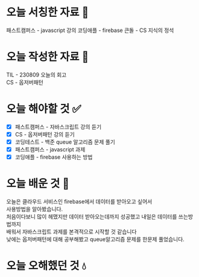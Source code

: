 # 오늘 서칭한 자료 📖
패스트캠퍼스 - javascript 강의
코딩애플 - firebase
큰돌 - CS 지식의 정석    
# 오늘 작성한 자료 📃
TIL - 230809 오늘의 회고  
CS - 옵저버패턴

# 오늘 해야할 것 ✅
- [x] 패스트캠퍼스 - 자바스크립트 강의 듣기  
- [x] CS - 옵저버패턴 강의 듣기
- [x] 코딩테스트 - 백준 queue 알고리즘 문제 풀기  
- [x] 패스트캠퍼스 - javascript 과제
- [x] 코딩애플 - firebase 사용하는 방법 

# 오늘 배운 것 🌈
  오늘은 클라우드 서비스인 firebase에서 데이터를 받아오고 싶어서  
  사용방법을 알아봤습니다.  
  처음이다보니 많이 헤맸지만 데이터 받아오는데까지 성공했고 내일은 데이터를 쓰는방법까지  
  배워서 자바스크립트 과제를 본격적으로 시작할 것 같습니다  
  낮에는 옵저버패턴에 대해 공부해봤고 queue알고리즘 문제를 한문제 풀었습니다.  
  



# 오늘 오해했던 것 💧
